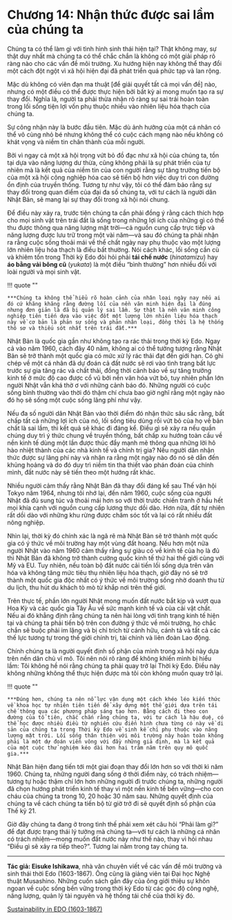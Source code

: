 # Chương 14: Nhận thức được sai lầm của chúng ta

Chúng ta có thể làm gì với tình hình sinh thái hiện tại? Thật không may, sự thật duy nhất mà chúng ta có thể chắc chắn là không có một giải pháp rõ ràng nào cho các vấn đề môi trường. Xu hướng hiện nay không thể thay đổi một cách đột ngột vì xã hội hiện đại đã phát triển quá phức tạp và lan rộng.

Mặc dù không có viên đạn ma thuật [để giải quyết tất cả mọi vấn đề] nào, nhưng có một điều có thể được thực hiện bởi bất kỳ ai mong muốn tạo ra sự thay đổi. Nghĩa là, người ta phải thừa nhận rõ ràng sự sai trái hoàn toàn trong lối sống tiện lợi vốn phụ thuộc nhiều vào nhiên liệu hóa thạch của chúng ta.

Sự công nhận này là bước đầu tiên. Mặc dù ảnh hưởng của một cá nhân có thể vô cùng nhỏ bé nhưng không thể có cuộc cách mạng nào nếu không có khát vọng và niềm tin chân thành của mỗi người.

Bởi vì ngay cả một xã hội trọng vứt bỏ đồ đạc như xã hội của chúng ta, tồn tại dựa vào năng lượng dư thừa, cũng không phải là sự phát triển của tự nhiên mà là kết quả của niềm tin của con người rằng sự tăng trưởng tiến bộ của một xã hội công nghiệp hóa cao sẽ tiến bộ hơn việc duy trì con đường ổn định của truyền thống. Tương tự như vậy, tôi có thể đảm bảo rằng sự thay đổi trong quan điểm của đại đa số chúng ta, với tư cách là người dân Nhật Bản, sẽ mang lại sự thay đổi trong xã hội nói chung.

Để điều này xảy ra, trước tiên chúng ta cần phải đồng ý rằng cách thích hợp cho mọi sinh vật trên trái đất là sống trong những lợi ích của những gì có thể thu được thông qua năng lượng mặt trời&mdash;cả nguồn cung cấp trực tiếp và năng lượng được lưu trữ trong một vài năm&mdash;và sau đó chúng ta phải nhận ra rằng cuộc sống thoải mái về thể chất ngày nay phụ thuộc vào một lượng lớn nhiên liệu hóa thạch là điều bất thường. Nói cách khác, lối sống cần cù và khiêm tốn trong Thời kỳ Edo đòi hỏi phải **tái chế nước** (*hinatamizu*) hay **áo bằng vải bông cũ** (*yukata*) là một điều “bình thường” hơn nhiều đối với loài người và mọi sinh vật.

!!! quote ""

    ***Chúng ta không thể hiểu rõ hoàn cảnh của nhân loại ngày nay nếu ai đó cứ khăng khăng rằng đường lối của nền văn minh hiện đại là đúng nhưng đơn giản là đã bị quản lý sai lầm. Sự thật là nền văn minh công nghiệp tiên tiến dựa vào việc đốt một lượng lớn nhiên liệu hóa thạch này về cơ bản là phản sự sống và phản nhân loại, đồng thời là hệ thống thô sơ và thiếu sót nhất trên trái đất.***

Nhật Bản là quốc gia gần như không tạo ra rác thải trong thời kỳ Edo. Ngay cả vào năm 1960, cách đây 40 năm, không ai có thể tưởng tượng rằng Nhật Bản sẽ trở thành một quốc gia có mức xử lý rác thải đạt đến giới hạn. Có ghi chép về một cá nhân đã dự đoán cả đất nước sẽ rơi vào tình trạng bất lực trước sự gia tăng rác và chất thải, đồng thời cảnh báo về sự tăng trưởng kinh tế ở mức độ cao được cổ vũ bởi nền văn hóa vứt bỏ, tuy nhiên phần lớn người Nhật vẫn khá thờ ơ với những cảnh báo đó. Những người có cuộc sống bình thường vào thời đó thậm chí chưa bao giờ nghĩ rằng một ngày nào đó họ sẽ sống một cuộc sống lãng phí như vậy.

Nếu đa số người dân Nhật Bản vào thời điểm đó nhận thức sâu sắc rằng, bất chấp tất cả những lợi ích của nó, lối sống tiêu dùng rồi vứt bỏ của họ về bản chất là sai lầm, thì kết quả sẽ khác đi đáng kể. Điều gì sẽ xảy ra nếu quần chúng duy trì ý thức chung về truyền thống, bất chấp xu hướng toàn cầu về nền kinh tế dùng một lần được thúc đẩy mạnh mẽ thông qua những lời hô hào nhiệt thành của các nhà kinh tế và chính trị gia? Nếu người dân nhận thức được sự lãng phí này và nhận ra rằng một ngày nào đó nó sẽ dẫn đến khủng hoảng và do đó duy trì niềm tin tha thiết vào phán đoán của chính mình, đất nước này sẽ tiến theo một hướng rất khác.

Nhiều người cảm thấy rằng Nhật Bản đã thay đổi đáng kể sau Thế vận hội Tokyo năm 1964, nhưng tôi nhớ lại, đến năm 1960, cuộc sống của người Nhật đã đủ sung túc và thoải mái hơn so với thời trước chiến tranh ở hầu hết mọi khía cạnh với nguồn cung cấp lương thực dồi dào. Hơn nữa, đất tự nhiên rất dồi dào với những khu rừng được chăm sóc tốt và lại có rất nhiều đất nông nghiệp.

Nhìn lại, thời kỳ đó chính xác là ngã rẽ mà Nhật Bản sẽ trở thành một quốc gia có ý thức về môi trường hay một vùng đất hoang. Nếu hơn một nửa người Nhật vào năm 1960 cảm thấy rằng sự giàu có về kinh tế của họ là đủ thì Nhật Bản đã không trở thành cường quốc kinh tế thứ hai thế giới cùng với Mỹ và EU. Tuy nhiên, nếu toàn bộ đất nước cải tiến lối sống dựa trên văn hóa và không tăng mức tiêu thụ nhiên liệu hóa thạch, giờ đây nó sẽ trở thành một quốc gia độc nhất có ý thức về môi trường sống nhờ doanh thu từ du lịch, thu hút du khách tò mò từ khắp nơi trên thế giới.

Trên thực tế, phần lớn người Nhật mong muốn đất nước bắt kịp và vượt qua Hoa Kỳ và các quốc gia Tây Âu về sức mạnh kinh tế và của cải vật chất. Nếu ai đó khẳng định rằng chúng ta nên hài lòng với tình trạng kinh tế hiện tại và chúng ta phải tiến bộ trên con đường ý thức về môi trường, họ chắc chắn sẽ buộc phải im lặng và bị chỉ trích từ cánh hữu, cánh tả và tất cả các thế lực tương tự trong thế giới chính trị, tài chính và liên đoàn Lao động.

Chính chúng ta là người quyết định số phận của mình trong xã hội này dựa trên nền dân chủ vĩ mô. Tôi nên nói rõ ràng để không khiến mình bị hiểu lầm: Tôi không hề nói rằng chúng ta phải quay trở lại Thời kỳ Edo. Điều này không những không thể thực hiện được mà tôi còn không muốn quay trở lại.

!!! quote ""

    ***Đúng hơn, chúng ta nên nỗ lực vận dụng một cách khéo léo kiến thức về khoa học tự nhiên tiên tiến để xây dựng một thế giới dựa trên tái chế thông qua các phương pháp sáng tạo hơn. Bằng cách đi theo con đường của tổ tiên, chắc chắn rằng chúng ta, với tư cách là hậu duệ, có thể học được nhiều điều từ nghiên cứu điển hình chưa từng có này về di sản của chúng ta trong Thời kỳ Edo về sinh kế chỉ phụ thuộc vào năng lượng mặt trời. Lối sống thân thiện với môi trường này hoàn toàn không phải là một dự đoán viển vông với đầy những giả định, mà là kết quả của một cuộc thử nghiệm kéo dài hơn hai trăm năm trên quy mô quốc gia.***

Nhật Bản hiện đang tiến tới một giai đoạn thay đổi lớn hơn so với thời kì năm 1960. Chúng ta, những người đang sống ở thời điểm này, có trách nhiệm&mdash;tương tự hoặc thậm chí lớn hơn những người đi trước chúng ta, những người đã chọn hướng phát triển kinh tế thay vì một nền kinh tế bền vững&mdash;cho con cháu của chúng ta trong 10, 20 hoặc 30 năm sau. Những quyết định của chúng ta về cách chúng ta tiến bộ từ giờ trở đi sẽ quyết định số phận của Thế kỷ 21.

Giờ đây chúng ta đang ở trong tình thế phải xem xét câu hỏi “Phải làm gì?” để đạt được trạng thái lý tưởng mà chúng ta&mdash;với tư cách là những cá nhân có trách nhiệm&mdash;mong muốn đất nước này như thế nào, thay vì hỏi nhau “Điều gì sẽ xảy ra tiếp theo?”. Tương lai nằm trong tay chúng ta.

<hr/>

**Tác giả: Eisuke Ishikawa**, nhà văn chuyên viết về các vấn đề môi trường và sinh thái thời Edo (1603-1867). Ông cũng là giảng viên tại Đại học Nghệ thuật Musashino. Những cuốn sách gần đây của ông giới thiệu sự khôn ngoan về cuộc sống bền vững trong thời kỳ Edo từ các góc độ công nghệ, năng lượng, quản lý tài nguyên và hệ thống tái chế của thời kỳ đó.

[Sustainability in EDO (1603-1867)](https://www.japanfs.org/en/edo/index.html)


